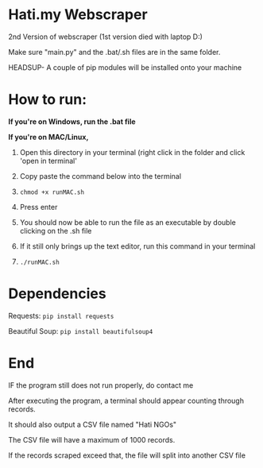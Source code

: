 # Hati.my Webscraper

2nd Version of webscraper (1st version died with laptop D:)

Make sure "main.py" and the .bat/.sh files are in the same folder.

HEADSUP- A couple of pip modules will be installed onto your machine

# How to run:
**If you're on Windows, run the .bat file**

**If you're on MAC/Linux,**

1. Open this directory in your terminal (right click in the folder and click 'open in terminal'

2. Copy paste the command below into the terminal

3. `chmod +x runMAC.sh`

4. Press enter

5. You should now be able to run the file as an executable by double clicking on the .sh file

6. If it still only brings up the text editor, run this command in your terminal

7. `./runMAC.sh`

# Dependencies
Requests: `pip install requests`

Beautiful Soup: `pip install beautifulsoup4`

# End
IF the program still does not run properly, do contact me

After executing the program, a terminal should appear counting through records.

It should also output a CSV file named "Hati NGOs"

The CSV file will have a maximum of 1000 records.

If the records scraped exceed that, the file will split into another CSV file
